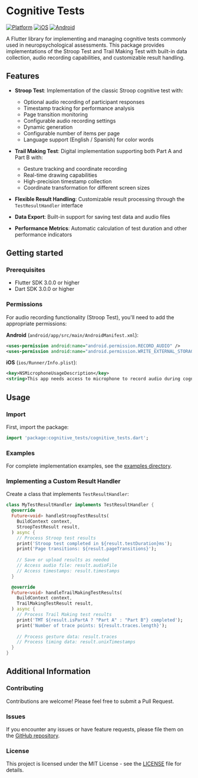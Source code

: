 # Cognitive Tests

[![Platform](https://img.shields.io/badge/platform-flutter-blue)](https://flutter.dev)
[![iOS](https://img.shields.io/badge/iOS-supported-green)](https://developer.apple.com/ios/)
[![Android](https://img.shields.io/badge/Android-supported-green)](https://developer.android.com/)

A Flutter library for implementing and managing cognitive tests commonly used in neuropsychological assessments. This package provides implementations of the Stroop Test and Trail Making Test with built-in data collection, audio recording capabilities, and customizable result handling.

## Features

- **Stroop Test**: Implementation of the classic Stroop cognitive test with:
  - Optional audio recording of participant responses
  - Timestamp tracking for performance analysis
  - Page transition monitoring
  - Configurable audio recording settings
  - Dynamic generation
  - Configurable number of items per page
  - Language support (English / Spanish) for color words

- **Trail Making Test**: Digital implementation supporting both Part A and Part B with:
  - Gesture tracking and coordinate recording
  - Real-time drawing capabilities
  - High-precision timestamp collection
  - Coordinate transformation for different screen sizes

- **Flexible Result Handling**: Customizable result processing through the `TestResultHandler` interface
- **Data Export**: Built-in support for saving test data and audio files
- **Performance Metrics**: Automatic calculation of test duration and other performance indicators

## Getting started

### Prerequisites

- Flutter SDK 3.0.0 or higher
- Dart SDK 3.0.0 or higher

### Permissions

For audio recording functionality (Stroop Test), you'll need to add the appropriate permissions:

**Android** (`android/app/src/main/AndroidManifest.xml`):
```xml
<uses-permission android:name="android.permission.RECORD_AUDIO" />
<uses-permission android:name="android.permission.WRITE_EXTERNAL_STORAGE" />
```

**iOS** (`ios/Runner/Info.plist`):
```xml
<key>NSMicrophoneUsageDescription</key>
<string>This app needs access to microphone to record audio during cognitive tests.</string>
```

## Usage

### Import

First, import the package:

```dart
import 'package:cognitive_tests/cognitive_tests.dart';
```

### Examples

For complete implementation examples, see the [examples directory](example/).

### Implementing a Custom Result Handler

Create a class that implements `TestResultHandler`:

```dart
class MyTestResultHandler implements TestResultHandler {
  @override
  Future<void> handleStroopTestResults(
    BuildContext context,
    StroopTestResult result,
  ) async {
    // Process Stroop test results
    print('Stroop test completed in ${result.testDuration}ms');
    print('Page transitions: ${result.pageTransitions}');
    
    // Save or upload results as needed
    // Access audio file: result.audioFile
    // Access timestamps: result.timestamps
  }

  @override
  Future<void> handleTrailMakingTestResults(
    BuildContext context,
    TrailMakingTestResult result,
  ) async {
    // Process Trail Making test results
    print('TMT ${result.isPartA ? "Part A" : "Part B"} completed');
    print('Number of trace points: ${result.traces.length}');
    
    // Process gesture data: result.traces
    // Process timing data: result.unixTimestamps
  }
}
```

## Additional Information

### Contributing

Contributions are welcome! Please feel free to submit a Pull Request.

### Issues

If you encounter any issues or have feature requests, please file them on the [GitHub repository](https://github.com/dcajal/cognitive_tests/issues).

### License

This project is licensed under the MIT License - see the [LICENSE](LICENSE) file for details.